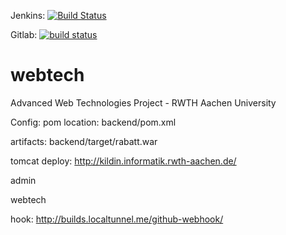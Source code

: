 Jenkins: [![Build Status](http://jenkins.shahriar.io/buildStatus/icon?job=rabatt)](http://jenkins.shahriar.io/job/rabatt/)

Gitlab: [![build status](https://gitlab.com/aliariff/rabatt/badges/master/build.svg)](https://gitlab.com/aliariff/rabatt/commits/master)

# webtech
Advanced Web Technologies Project - RWTH Aachen University


Config:
pom location: backend/pom.xml

artifacts: backend/target/rabatt.war

tomcat deploy:
http://kildin.informatik.rwth-aachen.de/

admin

webtech

hook: http://builds.localtunnel.me/github-webhook/
